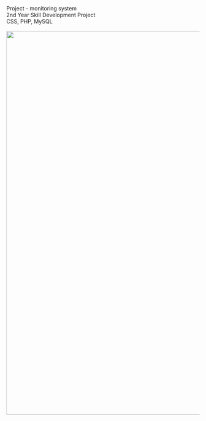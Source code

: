 <html>
  <head></head>
  <body>
  Project - monitoring system </br>
  2nd Year Skill Development Project </br>
  CSS, PHP, MySQL
  </br>
  </br>
  <img src= "D:\project\Project-monitoring-master\1.JPG" width="1000" hight="600"></a>
  </body>
</html>
